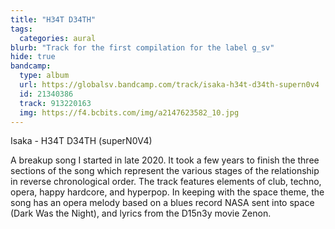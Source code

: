 ```yaml
---
title: "H34T D34TH"
tags:
  categories: aural
blurb: "Track for the first compilation for the label g_sv"
hide: true
bandcamp:
  type: album
  url: https://globalsv.bandcamp.com/track/isaka-h34t-d34th-supern0v4
  id: 21340386
  track: 913220163
  img: https://f4.bcbits.com/img/a2147623582_10.jpg
---
```


Isaka - H34T D34TH (superN0V4)

A breakup song I started in late 2020. It took a few years to finish the three sections of the song which represent the various stages of the relationship in reverse chronological order. The track features elements of club, techno, opera, happy hardcore, and hyperpop. In keeping with the space theme, the song has an opera melody based on a blues record NASA sent into space (Dark Was the Night), and lyrics from the D15n3y movie Zenon.